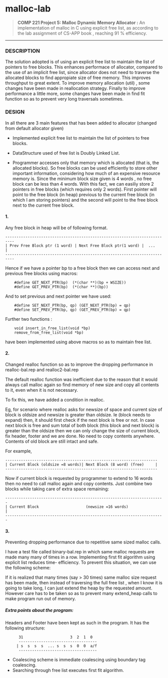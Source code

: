 malloc-lab
==========

> **COMP 221 Project 5: Malloc Dynamic Memory Allocator :** An implementation of malloc in C using explicit free list, as according to the lab assignment of CS-APP book , reaching 91 % efficiency.


---

### DESCRIPTION 

The solution adopted is of using an explicit free list to maintain the list of pointers to free blocks. This enhances performace of allocator, compared to the use of an implicit free list, since allocator does not need to traverse the allocated blocks to find appropiate size of free memory. This improves throughput to great extent. To improve memory allocation (util) , some changes have been made in reallocation strategy. Finally to improve performance a little more, some changes have been made in find fit function so as to prevent very long traversals sometimes.

### DESIGN 

In all there are 3 main features that has been added to allocator (changed from default allocator given) 

* Implemented explicit free list to maintain the list of pointers to free blocks. 

* DataStructure used of free list is Doubly Linked List.
* Programmer accesses only that memory which is allocated (that is, the allocated blocks). So free blocks can be used efficiently to store other important information, considering how much of an expensive resource memory is. Since the minimum block size given is 4 words , no free block can be less than 4 words. With this fact, we can easiliy store 2 pointers in free blocks (which requires only 2 words). First pointer will point to the free block (in heap) previous to the current free block (in which I am storing pointers) and the second will point to the free block next to the current free block.

#### 1.
Any free block in heap will be of following format.

```
--------------------------------------------------------------------------
| Prev Free Block ptr (1 word) | Next Free Block ptr(1 word) |  ...      |
--------------------------------------------------------------------------
```

Hence if we have a pointer bp to a free block then we can access next and previous free blocks using macros:

```
	#define GET_NEXT_PTR(bp)  (*(char **)(bp + WSIZE))
	#define GET_PREV_PTR(bp)  (*(char **)(bp))
```
And to set previous and next pointer we have used: 
```
    #define SET_NEXT_PTR(bp, qp) (GET_NEXT_PTR(bp) = qp)
	#define SET_PREV_PTR(bp, qp) (GET_PREV_PTR(bp) = qp)
```
Further two functions :
```
    void insert_in_free_list(void *bp)
	remove_from_free_list(void *bp)
```
have been implemented using above macros so as to maintain free list.

#### 2.

Changed realloc function so as to improve the dropping performance in realloc-bal.rep and realloc2-bal.rep

The default realloc function was inefficient due to the reason that it would always call malloc again so find memory of new size and copy all contents to it, even when it is not necessary.

To fix this, we have added a condition in realloc.

Eg, for scenario where realloc asks for newsize of space and current size of block is oldsize and newsize is greater than oldsize. Ie (block needs to expand) then, it should first check if the next block is free or not. In case next block is free and sum total of both block (this block and next block) is greater than the oldsize then we can only change the size of current block, fix header, footer and we are done. No need to copy contents anywhere. Contents of old block are still intact and safe. 

For example,

```
--------------------------------------------------------------------
| Current Block (oldsize =8 words)| Next Block (8 word) (free)     |
--------------------------------------------------------------------
```
Now if current block is requested by programmer to extend to 16 words then no need to call malloc again and copy contents. 
Just combine two blocks while taking care of extra space remaining:
```
-----------------------------------------------------------------------
| Current Block                     (newsize =16 words)		          |
-----------------------------------------------------------------------
```

#### 3.

Preventing dropping performance due to repetitive same sized malloc calls.

I have a test file called binary-bal.rep in which same malloc requests are made many many of times in a row. Implementing first fit algorithm using explicit list reduces time- efficiency. To prevent this situation, we can use the following scheme:

If it is realized that many times (say > 30 times) same malloc size request has been made, then instead of traversing the full free list , when I know it is going to take long, I can just extend the heap by the requested amount. However care has to be taken so as to prevent many extend_heap calls to make program run out of memory.

##### Extra points about the program:

Headers and Footer have been kept as such in the program. It has the following structure:
```
      31                     3  2  1  0 
      -----------------------------------
     | s  s  s  s  ... s  s  s  0  0  a/f
      ----------------------------------- 
```
* Coalescing scheme is immediate coalescing using  boundary tag coalescing. 
* Searching through free list executes first fit algorithm.

